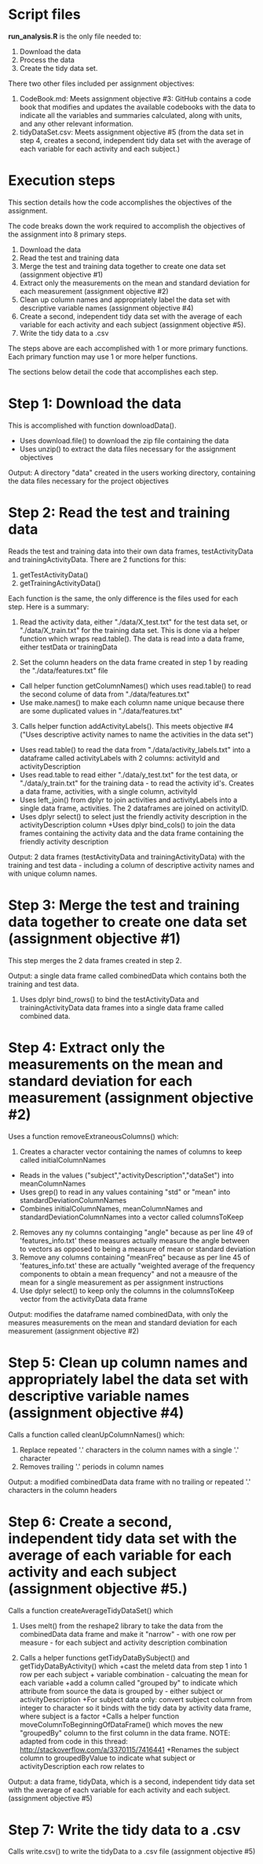 # Script files
**run_analysis.R** is the only file needed to:

1. Download the data
2. Process the data
3. Create the tidy data set.

There two other files included per assignment objectives:
1. CodeBook.md: Meets assignment objective #3: GitHub contains a code book that modifies and updates the available codebooks with the data to indicate all the variables and summaries calculated, along with units, and any other relevant information.
2. tidyDataSet.csv: Meets assignment objective #5 (from the data set in step 4, creates a second, independent tidy data set with the average of each variable for each activity and each subject.)

# Execution steps
This section details how the code accomplishes the objectives of the assignment.

The code breaks down the work required to accomplish the objectives of the assignment into 8 primary steps.

1. Download the data
2. Read the test and training data
3. Merge the test and training data together to create one data set (assignment objective #1)
4. Extract only the measurements on the mean and standard deviation for each measurement (assignment objective #2)
5. Clean up column names and appropriately label the data set with descriptive variable names (assignment objective #4)
6. Create a second, independent tidy data set with the average of each variable for each activity and each subject (assignment objective #5).
7. Write the tidy data to a .csv

The steps above are each accomplished with 1 or more primary functions. Each primary function may use 1 or more helper functions.

The sections below detail the code that accomplishes each step.

# Step 1: Download the data
This is accomplished with function downloadData().

* Uses download.file() to download the zip file containing the data
* Uses unzip() to extract the data files necessary for the assignment objectives

Output: A directory "data" created in the users working directory, containing the data files necessary for the project objectives

# Step 2: Read the test and training data
Reads the test and training data into their own data frames, testActivityData and trainingActivityData.
There are 2 functions for this:

1. getTestActivityData()
2. getTrainingActivityData()

Each function is the same, the only difference is the files used for each step. Here is a summary:

1. Read the activity data, either "./data/X_test.txt" for the test data set, or "./data/X_train.txt" for the training data set. This is done via a helper function which wraps read.table(). The data is read into a data frame, either testData or trainingData

2. Set the column headers on the data frame created in step 1 by reading the "./data/features.txt" file
+ Call helper function getColumnNames() which uses read.table() to read the second colume of data from "./data/features.txt"
+ Use make.names() to make each column name unique because there are some duplicated values in "./data/features.txt"

3. Calls helper function addActivityLabels(). This meets objective #4 ("Uses descriptive activity names to name the activities in the data set")
+ Uses read.table() to read the data from "./data/activity_labels.txt" into a dataframe called activityLabels with 2 columns: activityId and activityDescription
+ Uses read.table to read either "./data/y_test.txt" for the test data, or "./data/y_train.txt" for the training data - to read the activity id's. Creates a data frame, activities, with a single column, activityId
+ Uses left_join() from dplyr to join activities and activityLabels into a single data frame, activities. The 2 dataframes are joined on activityID.
+ Uses dplyr select() to select just the friendly activity description in the activityDescription column
+Uses dplyr bind_cols() to join the data frames containing the activity data and the data frame containing the friendly activity description

Output: 2 data frames (testActivityData and trainingActivityData) with the training and test data - including a column of descriptive activity names and with unique column names. 

# Step 3: Merge the test and training data together to create one data set (assignment objective #1)

This step merges the 2 data frames created in step 2.

Output: a single data frame called combinedData which contains both the training and test data.

1. Uses dplyr bind_rows() to bind the testActivityData and trainingActivityData data frames into a single data frame called combined data.

# Step 4: Extract only the measurements on the mean and standard deviation for each measurement (assignment objective #2)

Uses a function removeExtraneousColumns() which:

1. Creates a character vector containing the names of columns to keep called initialColumnNames
  + Reads in the values ("subject","activityDescription","dataSet") into meanColumnNames
  + Uses grep() to read in any values containing "std" or "mean" into standardDeviationColumnNames
  + Combines initialColumnNames, meanColumnNames and standardDeviationColumnNames into a vector called columnsToKeep
2. Removes any ny columns containging "angle" because as per line 49 of 'features_info.txt' these measures actually measure the angle between to vectors as opposed to being a measure of mean or standard deviation
3. Remove any columns containing "meanFreq" because as per line 45 of 'features_info.txt' these are actually "weighted average of the frequency components to obtain a mean frequency" and not a meausre of the mean for a single measurement as per assignment instructions
4. Use dplyr select() to keep only the columns in the columnsToKeep vector from the activityData data frame

Output: modifies the dataframe named combinedData, with only the measures measurements on the mean and standard deviation for each measurement (assignment objective #2)

# Step 5: Clean up column names and appropriately label the data set with descriptive variable names (assignment objective #4)
Calls a function called cleanUpColumnNames() which:
1. Replace repeated '.' characters in the column names with a single '.' character 
2. Removes trailing '.' periods in column names

Output: a modified combinedData data frame with no trailing or repeated '.' characters in the column headers

# Step 6: Create a second, independent tidy data set with the average of each variable for each activity and each subject (assignment objective #5.)
Calls a function createAverageTidyDataSet() which

1. Uses melt() from the reshape2 library to take the data from the combinedData data frame and make it "narrow" - with one row per measure - for each subject and activity description combination

2. Calls a helper functions getTidyDataBySubject() and getTidyDataByActivity() which
+cast the meletd data from step 1 into 1 row per each subject + variable combination - calcuating the mean for each variable
+add a column called "grouped by" to indicate which attribute from source the data is grouped by - either subject or activityDescription
+For subject data only: convert subject column from integer to character so it binds with the tidy data by activity data frame, where subject is a factor
+Calls a helper function moveColumnToBeginningOfDataFrame() which moves the new "groupedBy" column to the first column in the data frame. NOTE: adapted from code in this thread: http://stackoverflow.com/a/3370115/7416441 
+Renames the subject column to groupedByValue to indicate what subject or activityDescription each row relates to

Output: a data frame, tidyData, which is a second, independent tidy data set with the average of each variable for each activity and each subject. (assignment objective #5)

# Step 7: Write the tidy data to a .csv
Calls write.csv() to write the tidyData to a .csv file (assignment objective #5)

